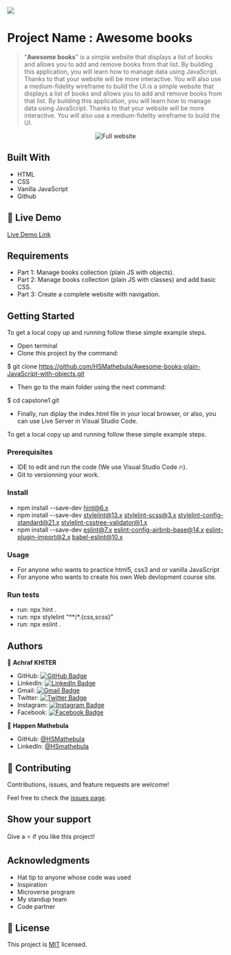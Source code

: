 ![](https://img.shields.io/badge/Microverse-blueviolet)

# Project Name : Awesome books

>"**Awesome books**" is a simple website that displays a list of books and allows you to add and remove books from that list. By building this application, you will learn how to manage data using JavaScript. Thanks to that your website will be more interactive. You will also use a medium-fidelity wireframe to build the UI.is a simple website that displays a list of books and allows you to add and remove books from that list. By building this application, you will learn how to manage data using JavaScript. Thanks to that your website will be more interactive. You will also use a medium-fidelity wireframe to build the UI.

<p align="center">
  <img src="https://github.com/microverseinc/curriculum-javascript/blob/main/books/images/awesome_books_full_website.png" alt="Full website" />
</p>

## Built With

- HTML
- CSS
- Vanilla JavaScript
- Github

## :red_circle: Live Demo

[Live Demo Link]( https://hsmathebula.github.io/Awesome-books-plain-JavaScript-with-objects/)

## Requirements

- Part 1: Manage books collection (plain JS with objects).
- Part 2: Manage books collection (plain JS with classes) and add basic CSS.
- Part 3: Create a complete website with navigation.

## Getting Started

To get a local copy up and running follow these simple example steps.
- Open terminal
- Clone this project by the command: 

$ git clone https://github.com/HSMathebula/Awesome-books-plain-JavaScript-with-objects.git

- Then go to the main folder using the next command:

$ cd capstone1.git

- Finally, run diplay the index.html file in your local browser, or also, you can use Live Server in Visual Studio Code.

To get a local copy up and running follow these simple example steps.

### Prerequisites

- IDE to edit and run the code (We use Visual Studio Code 🔥).
- Git to versionning your work.

### Install

- npm install --save-dev hint@6.x
- npm install --save-dev stylelint@13.x stylelint-scss@3.x stylelint-config-standard@21.x stylelint-csstree-validator@1.x
- npm install --save-dev eslint@7.x eslint-config-airbnb-base@14.x eslint-plugin-import@2.x babel-eslint@10.x

### Usage

- For anyone who wants to practice html5, css3 and or vanilla JavaScript
- For anyone who wants to create his own Web devlopment course site.

### Run tests

- run: npx hint .
- run: npx stylelint "**/*.{css,scss}"
- run: npx eslint .

## Authors

👤 **Achraf KHITER**

- GitHub: [![GitHub Badge](https://img.shields.io/badge/-khitermedachraf-white?logo=GitHub&logoColor=181717&style=plastic)](https://github.com/khitermedachraf/)
- LinkedIn: [![LinkedIn Badge](https://img.shields.io/badge/-khitermed-white?logo=LinkedIn&logoColor=0A66C2&style=plastic)](https://www.linkedin.com/in/khitermed/)
- Gmail: [![Gmail Badge](https://img.shields.io/badge/-@khiter.med7@gmail.com-white?logo=Gmail&logoColor=EA4335&style=plastic)](mailto:@khiter.med7@gmail.com)
- Twitter: [![Twitter Badge](https://img.shields.io/badge/-@AchrafKhiter-white?logo=Twitter&logoColor=1DA1F2&style=plastic)](https://twitter.com/AchrafKhiter)
- Instagram: [![Instagram Badge](https://img.shields.io/badge/-@khitermed-white?logo=Instagram&logoColor=bc2a8d&style=plastic)](https://www.instagram.com/khitermed07/)
- Facebook: [![Facebook Badge](https://img.shields.io/badge/-Achraf--KHITER-white?logo=Facebook&logoColor=1877F2&style=plastic)](https://www.facebook.com/achraf.khiter.750/)

👤 **Happen Mathebula**

- GitHub: [@HSMathebula](https://github.com/HSMathebula)
- LinkedIn: [@HSmathebula](https://www.linkedin.com/in/happen-mathebula-4b0438115/)


## 🤝 Contributing

Contributions, issues, and feature requests are welcome!

Feel free to check the [issues page](../../issues/).

## Show your support

Give a ⭐️ if you like this project!

## Acknowledgments

- Hat tip to anyone whose code was used
- Inspiration
- Microverse program
- My standup team
- Code partner

## 📝 License

This project is [MIT](./MIT.md) licensed.
